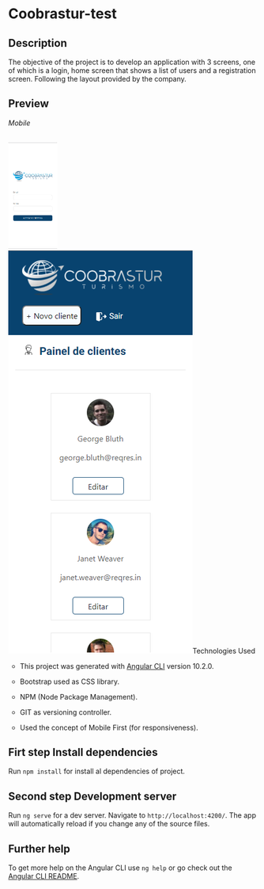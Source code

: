 # Coobrastur-test

## Description

The objective of the project is to develop an application with 3 screens, one of which is a login, home screen that shows a list of users and a registration screen. Following the layout provided by the company.


## Preview
*Mobile*
<ul style="display:inline; list-style: none;">
  <li> <img src="coobrastur/src/assets/img/login-mobile.png" style="width:100px;"></li>
  <li> <img src="coobrastur/src/assets/img/home-mobile.png" style="width:100px></li>
  <li> <img src="coobrastur/src/assets/img/home-mobile-footer.png" style="width:100px></li>
  <li> <img src="coobrastur/src/assets/img/register-mobile.png" style="width:100px></li>
  <li> <img src="coobrastur/src/assets/img/edit-mobile.png" style="width:100px></li>
</ul>

## Technologies Used

- This project was generated with [Angular CLI](https://github.com/angular/angular-cli) version 10.2.0.

- Bootstrap used as CSS library.

- NPM (Node Package Management).

- GIT as versioning controller.

- Used the concept of Mobile First (for responsiveness). 

## Firt step Install dependencies

Run `npm install` for install al dependencies of project.


## Second step Development server

Run `ng serve` for a dev server. Navigate to `http://localhost:4200/`. The app will automatically reload if you change any of the source files.

## Further help

To get more help on the Angular CLI use `ng help` or go check out the [Angular CLI README](https://github.com/angular/angular-cli/blob/master/README.md).
